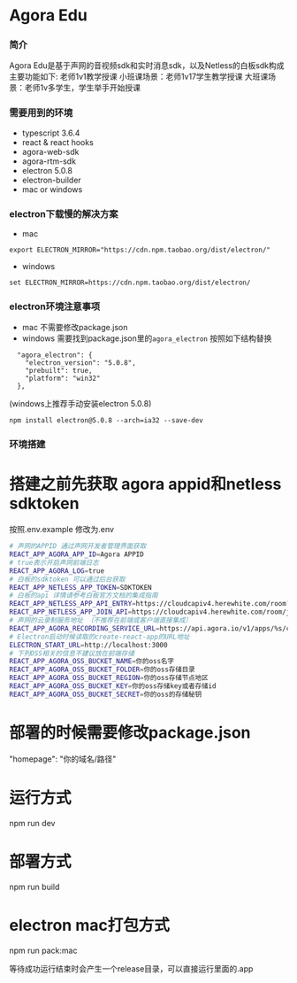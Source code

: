 # Agora Edu

### 简介
  Agora Edu是基于声网的音视频sdk和实时消息sdk，以及Netless的白板sdk构成  
  主要功能如下:
  老师1v1教学授课
  小班课场景：老师1v17学生教学授课
  大班课场景：老师1v多学生，学生举手开始授课

### 需要用到的环境
  * typescript 3.6.4
  * react & react hooks
  * agora-web-sdk
  * agora-rtm-sdk
  * electron 5.0.8
  * electron-builder
  * mac or windows

### electron下载慢的解决方案
  * mac
  ```
  export ELECTRON_MIRROR="https://cdn.npm.taobao.org/dist/electron/"
  ```
  * windows
  ```
  set ELECTRON_MIRROR=https://cdn.npm.taobao.org/dist/electron/
  ```

### electron环境注意事项
  * mac 不需要修改package.json
  * windows 需要找到package.json里的`agora_electron` 按照如下结构替换
  ```
    "agora_electron": {
      "electron_version": "5.0.8",
      "prebuilt": true,
      "platform": "win32"
    },
  ```
  (windows上推荐手动安装electron 5.0.8)
  ```
  npm install electron@5.0.8 --arch=ia32 --save-dev
  ```

### 环境搭建

# 搭建之前先获取 agora appid和netless sdktoken
  按照.env.example
  修改为.env

```bash
# 声网的APPID 通过声网开发者管理界面获取
REACT_APP_AGORA_APP_ID=Agora APPID
# true表示开启声网前端日志
REACT_APP_AGORA_LOG=true
# 白板的sdktoken 可以通过后台获取
REACT_APP_NETLESS_APP_TOKEN=SDKTOKEN
# 白板的api 详情请参考白板官方文档的集成指南
REACT_APP_NETLESS_APP_API_ENTRY=https://cloudcapiv4.herewhite.com/room?token=
REACT_APP_NETLESS_APP_JOIN_API=https://cloudcapiv4.herewhite.com/room/join?token=
# 声网的云录制服务地址 （不推荐在前端或客户端直接集成）
REACT_APP_AGORA_RECORDING_SERVICE_URL=https://api.agora.io/v1/apps/%s/cloud_recording/
# Electron启动时候读取的create-react-app的URL地址
ELECTRON_START_URL=http://localhost:3000
# 下列OSS相关的信息不建议放在前端存储
REACT_APP_AGORA_OSS_BUCKET_NAME=你的oss名字
REACT_APP_AGORA_OSS_BUCKET_FOLDER=你的oss存储目录
REACT_APP_AGORA_OSS_BUCKET_REGION=你的oss存储节点地区
REACT_APP_AGORA_OSS_BUCKET_KEY=你的oss存储key或者存储id
REACT_APP_AGORA_OSS_BUCKET_SECRET=你的oss的存储秘钥
```

# 部署的时候需要修改package.json
  "homepage": "你的域名/路径"

# 运行方式
  npm run dev

# 部署方式
  npm run build


# electron mac打包方式
  npm run pack:mac
  
  等待成功运行结束时会产生一个release目录，可以直接运行里面的.app
